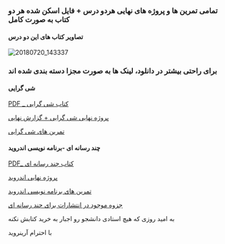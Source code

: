 

### تمامی تمرین ها و پروژه های نهایی هردو درس + فایل اسکن شده هر دو کتاب به صورت کامل


#### تصاویر کتاب های این دو درس 
![20180720_143337](https://user-images.githubusercontent.com/15871290/42996962-6174ecd8-8c2a-11e8-9a9f-2e90e94f3b05.jpg)


### برای راحتی بیشتر در دانلود، لینک ها به صورت مجزا دسته بندی شده اند

#### شی گرایی
[PDF _ کتاب شی گرایی](http://s8.picofile.com/file/8332044800/oop_book.pdf.html)

[پروژه نهایی شی گرایی + گزارش نهایی](http://s9.picofile.com/file/8331887700/AvionicsInstrumentControlDemo_Final_Edition.rar.html)

[تمرین های شی گرایی](http://s8.picofile.com/file/8332044992/%D8%AA%D9%85%D8%A7%D8%B1%DB%8C%D9%86_%D8%AF%D8%B1%D8%B3_%D8%B7%D8%B1%D8%A7%D8%AD%DB%8C_%D8%B3%DB%8C%D8%B3%D8%AA%D9%85%E2%80%8C%D9%87%D8%A7%DB%8C_%D8%B4%DB%8C%E2%80%8C%DA%AF%D8%B1%D8%A7.rar.html)


#### چند رسانه ای -برنامه نویسی اندروید
[PDF_ کتاب چند رسانه ای](http://s8.picofile.com/file/8332038026/b4a_book.pdf.html)

[پروژه نهایی اندروید](http://s8.picofile.com/file/8331913468/Final_Project.rar.html)

[تمرین های برنامه نویسی اندروید](http://s8.picofile.com/file/8331822476/Tamrinhaa.rar.html)

[جزوه موجود در انتشارات برای چند رسانه ای ](http://s9.picofile.com/file/8331888750/%D8%AC%D8%B2%D9%88%D9%87_%D8%A7%D9%86%D8%AA%D8%B4%D8%A7%D8%B1%D8%A7%D8%AA_B4A.pdf.html)


به امید روزی که  هیچ استادی دانشجو رو اجبار به خرید کتابش نکنه 

با احترام آرینروید

